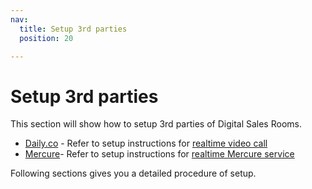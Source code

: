 ```yaml
---
nav:
  title: Setup 3rd parties
  position: 20

---
```


# Setup 3rd parties
This section will show how to setup 3rd parties of Digital Sales Rooms. 
  * [Daily.co](https://daily.co/) - Refer to setup instructions for [realtime video call](./setup-3rd-party/realtime-video-dailyco.md)
  * [Mercure](https://mercure.rocks/)- Refer to setup instructions for [realtime Mercure service](./setup-3rd-party/realtime-service-mercure.md)

Following sections gives you a detailed procedure of setup.
